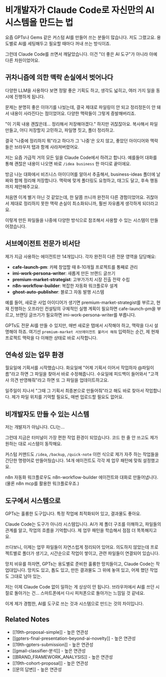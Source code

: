 # 비개발자가 Claude Code로 자신만의 AI 시스템을 만드는 법

요즘 GPTs나 Gems 같은 커스텀 AI를 만들어 쓰는 분들이 많습니다.
저도 그랬고요.
용도별로 AI를 세팅해두고 필요할 때마다 꺼내 쓰는 방식이죠.

그런데 Claude Code를 쓰면서 깨달았습니다.
이건 "더 좋은 AI 도구"가 아니라 아예 다른 차원이었어요.

## 귀차니즘에 의한 맥락 손실에서 벗어나다

다양한 LLM을 사용하다 보면 정말 좋은 기획도 하고,
생각도 넓히고, 여러 가지 일을 동시에 진행하게 됩니다.

문제는 분명히 좋은 이야기를 나눴는데,
결국 제대로 파일링이 안 되고 정리정돈이 안 돼서 내용이 사라진다는 점이었어요.
다양한 맥락들이 그렇게 증발해버리죠.

"이 기획 내용 괜찮은데… 정리해서 저장해야겠다."
하지만 귀찮잖아요. 복사해서 파일 만들고, 어디 저장할지 고민하고, 파일명 짓고, 폴더 정리하고.

결국 "나중에 정리하지 뭐"라고 하다가 그 '나중'은 오지 않고,
좋았던 아이디어와 맥락들은 브라우저 탭과 함께 사라져버렸어요.

저는 요즘 가급적 거의 모든 일을 Claude Code에서 하려고 합니다.
예를들어 대화를 통해 괜찮은 내용이 나오면 바로 `/idea business` 한 마디로 끝이에요.

방금 나눈 대화에서 비즈니스 아이디어를 알아서 추출해서,
business-ideas 폴더에 날짜와 함께 정리해 저장합니다.
맥락에 맞게 폴더링도 요청하고, 태그도 달고, 후속 행동까지 제안해주고요.

처음엔 이게 별거 아닌 것 같았는데, 한 달쯤 쓰니까 완전히 다른 경험이었어요.
귀찮아서 제대로 정리하지 못한 맥락 손실이 최소화되니까,
훨씬 자유롭게 생각하게 되더라고요.

이렇게 만든 파일들을 나중에 다양한 방식으로 참조해서 사용할 수 있는 시스템이 만들어졌습니다.

## 서브에이전트 전문가 비서단

제가 지금 사용하는 에이전트만 14개입니다. 각자 완전히 다른 전문 영역을 담당해요:

- **cafe-launch-pm**: 카페 창업할 때 8-10개월 프로젝트를 통째로 관리
- **imi-work-persona-writer**: 새롭게 만든 브랜드 글쓰기
- **premium-market-strategist**: 고부가가치 시장 진출 전략 수립
- **n8n-workflow-builder**: 복잡한 자동화 워크플로우 설계
- **ghost-auto-publisher**: 블로그 자동 발행 시스템

예를 들어, 새로운 사업 아이디어가 생기면 premium-market-strategist를 부르고,
현재 진행하는 오프라인 컨설팅의 구체적인 실행 계획이 필요하면 cafe-launch-pm을 부르고,
브랜딩 글쓰기가 필요하면 imi-work-persona-writer를 부릅니다.

GPTs도 전문 AI를 만들 수 있지만,
매번 새로운 탭에서 시작해야 하고, 맥락을 다시 설명해야 하죠.
여기선 `premium-market 서브에이전트 불러서 해줘` 입력하는 순간,
제 현재 프로젝트 맥락을 다 이해한 상태로 바로 시작합니다.

## 연속성 있는 업무 환경

월요일에 기획서를 시작했습니다.
화요일에 "어제 기획서 이어서 작업하자  @파일이름"라고 하면 그 파일을 찾아서 바로 수정해줍니다.
수요일에 피드백이 들어와서 "고객사 의견 반영해줘"라고 하면 또 그 파일을 업데이트하고요.

일주일이 지나서 "그때 그 기획서 최종본으로 만들어줘"라고 해도 바로 찾아서 작업합니다. 제가 파일 위치를 기억할 필요도, 매번 업로드할 필요도 없어요.

## 비개발자도 만들 수 있는 시스템

저는 개발자가 아닙니다. CLI는…

그런데 지금은 터미널이 가장 편한 작업 환경이 되었습니다.
코드 한 줄 안 쓰고도 제가 원하는 대로 시스템이 동작해요.

커스텀 커맨드도 `/idea`, `/backup`, `/quick-note` 이런 식으로 제가 자주 하는 작업들을 간단한 명령어로 만들어뒀습니다.
14개 에이전트도 각각 제 업무 패턴에 맞춰 설정했고요.

n8n 자동화 워크플로우도 n8n-workflow-builder 에이전트와 대화로 만들어냅니다.
(물론 n8n mcp를 활용한 워크플로우죠.)

## 도구에서 시스템으로

GPTs는 훌륭한 도구입니다. 특정 작업에 최적화되어 있고, 결과물도 좋아요.

Claude Code는 도구가 아니라 시스템입니다.
AI가 제 폴더 구조를 이해하고, 파일들의 관계를 알고, 작업의 흐름을 기억합니다.
제 업무 패턴을 학습해서 점점 더 똑똑해지고요.

쓰다보니, 이제는 업무 파일들이 자연스럽게 정리되어 있어요.
의도하지 않았는데 프로젝트별로 폴더가 생기고, 시간순으로 작업이 쌓이고,
관련 파일들이 연결되어 있습니다.

망치 비유를 하자면, GPTs는 용도별로 준비한 훌륭한 망치들이고,
Claude Code는 작업대입니다. 망치도 있고, 톱도 있고, 만든 결과물도 그 위에 놓여 있고, 어제 했던 작업도 그대로 남아 있는.

저는 이제 Claude Code 없이 일하는 게 상상이 안 됩니다.
브라우저에서 AI를 쓰던 시절로 돌아가는 건…
스마트폰에서 다시 피처폰으로 돌아가는 느낌일 것 같네요.

이게 제가 경험한, AI를 도구로 쓰는 것과 시스템으로 만드는 것의 차이입니다.

## Related Notes
- [[19th-proposal-simple]] - 높은 연관성
- [[gpters-final-presentation-beyond-ai-novelty]] - 높은 연관성
- [[19th-gpters-submission]] - 높은 연관성
- [[gmail-classifier-분석]] - 높은 연관성
- [[BRAND_FRAMEWORK_ANALYSIS]] - 높은 연관성
- [[19th-cohort-proposal]] - 높은 연관성
- [[문의 답변]] - 높은 연관성
